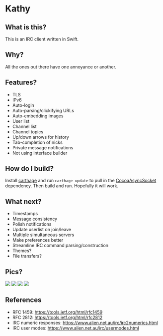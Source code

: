 # Kathy

## What is this?

This is an IRC client written in Swift.

## Why?

All the ones out there have one annoyance or another.

## Features? 

 * TLS
 * IPv6
 * Auto-login
 * Auto-parsing/clickifying URLs
 * Auto-embedding images
 * User list
 * Channel list
 * Channel topics
 * Up/down arrows for history
 * Tab-completion of nicks
 * Private message notifications
 * Not using interface builder

## How do I build?

Install [carthage](https://github.com/Carthage/Carthage) and run `carthage update` to pull in the [CocoaAsyncSocket](https://github.com/robbiehanson/CocoaAsyncSocket) dependency. Then build and run. Hopefully it will work.

## What next?

 * Timestamps
 * Message consistency
 * Polish notifications
 * Update userlist on join/leave
 * Multiple simultaneous servers
 * Make preferences better
 * Streamline IRC command parsing/construction
 * Themes?
 * File transfers?

## Pics?

![](https://i.imgur.com/H6ZPaPX.png)
![](https://i.imgur.com/ajIPdg2.png)
![](https://i.imgur.com/ED3UXq5.png)
![](https://i.imgur.com/cN8SH5g.gif)

## References
 * RFC 1459: https://tools.ietf.org/html/rfc1459
 * RFC 2812: https://tools.ietf.org/html/rfc2812
 * IRC numeric responses: https://www.alien.net.au/irc/irc2numerics.html
 * IRC user modes: https://www.alien.net.au/irc/usermodes.html
